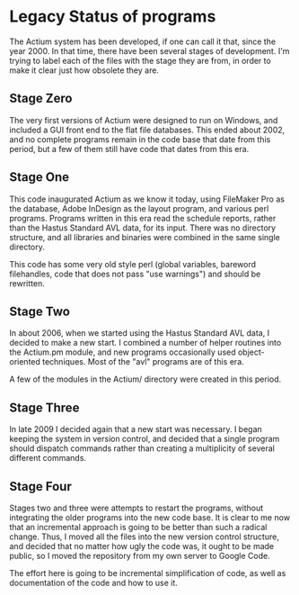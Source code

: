 # Legacy Status of programs #

The Actium system has been developed, if one can call it that, since the year 2000.  In that time, there have been several stages of development. I'm trying to label each of the files with the stage they are from, in order to make it clear just how obsolete they are.

## Stage Zero ##

The very first versions of Actium were designed to run on Windows, and included a GUI front end to the flat file databases. This ended about 2002, and no complete programs remain in the code base that date from this period, but a few of them still have code that dates from this era.

## Stage One ##

This code inaugurated Actium as we know it today, using FileMaker Pro as the database, Adobe InDesign as the layout program, and various perl programs.  Programs written in this era read the schedule reports, rather than the Hastus Standard AVL data, for its input. There was no directory structure, and all libraries and binaries were combined in the same single directory.

This code has some very old style perl (global variables, bareword filehandles, code that does not pass "use warnings") and should be rewritten.

## Stage Two ##

In about 2006, when we started using the Hastus Standard AVL data, I decided to make a new start. I combined a number of helper routines into the Actium.pm module, and new programs occasionally used object-oriented techniques. Most of the "avl" programs are of this era.

A few of the modules in the Actium/ directory were created in this period.

## Stage Three ##

In late 2009 I decided again that a new start was necessary. I began keeping the system in version control, and decided that a single program should dispatch commands rather than creating a multiplicity of several different commands.

## Stage Four ##

Stages two and three were attempts to restart the programs, without integrating the older programs into the new code base. It is clear to me now that an incremental approach is going to be better than such a radical change. Thus, I moved all the files into the new version control structure, and decided that no matter how ugly the code was, it ought to be made public, so I moved the repository from my own server to Google Code.

The effort here is going to be incremental simplification of code, as well as documentation of the code and how to use it.